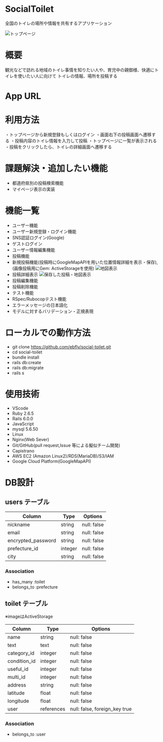 # SocialToilet
全国のトイレの場所や情報を共有するアプリケーション

![トップページ](https://i.gyazo.com/cfe7d2dc02aa94cf89aa0fee88bc7624.jpg)

# 概要
観光などで訪れる地域のトイレ事情を知りたい人や、育児中の親御様、快適にトイレを使いたい人に向けて
トイレの情報、場所を投稿する

# App URL

# 利用方法
・トップページから新規登録もしくはログイン
・画面右下の投稿画面へ遷移する
・投稿内容のトイレ情報を入力して投稿
・トップページに一覧が表示される
・投稿をクリックしたら、トイレの詳細画面へ遷移する

# 課題解決・追加したい機能
  * 都道府県別の投稿検索機能
  * マイページ表示の実装


# 機能一覧
 * ユーザー機能
  * ユーザー新規登録・ログイン機能
  * SNS認証ログイン(Google)
  * ゲストログイン
  * ユーザー情報編集機能
 * 投稿機能
  * 新規投稿機能(投稿時にGoogleMapAPIを用いた位置情報詳細を表示・保存),(画像投稿用にGem: ActiveStorageを使用)
  ![地図表示](https://i.gyazo.com/37a677ce3c2295e385d0236e2b7b4fb3.gif)
  * 投稿詳細表示
  ![保存した投稿・地図表示](https://i.gyazo.com/b046aa41f4d15b5655e5dcf9bda77fc4.gif)
  * 投稿編集機能
  * 投稿削除機能
 * テスト機能
  * RSpec/Rubocopテスト機能
  * エラーメッセージの日本語化 
  * モデルに対するバリデーション・正規表現

# ローカルでの動作方法
 * git clone https://github.com/ebfly/social-toilet.git
 * cd social-toilet
* bundle install
* rails db:create
* rails db:migrate
* rails s

# 使用技術
* VScode
* Ruby 2.6.5
* Rails 6.0.0
* JavaScript
* mysql 5.6.50
* Linux
* Nginx(Web Sever)
* Git/GitHub(pull request,Issue 等による擬似チーム開発)
* Capistrano
* AWS EC2 (Amazon Linux2)/RDS(MariaDB)/S3/IAM
* Google Cloud Platform(GoogleMapAPI)
# DB設計
## users テーブル

| Column                  | Type     | Options     |
| --------------------    | -------  | ----------- |
| nickname                | string   | null: false |
| email                   | string   | null: false |
| encrypted_password      | string   | null: false |
| prefecture_id           | integer  | null: false |
| city                    | string   | null: false |

  ### Association
  - has_many   :toilet
  - belongs_to :prefecture


## toilet テーブル
※imageはActiveStorage

| Column          | Type        | Options                        |
| ------------    | ---------   | ----------------------------   |
| name            | string      | null: false                    |
| text            | text        | null: false                    |
| category_id     | integer     | null: false                    |
| condition_id    | integer     | null: false                    |
| useful_id       | integer     | null: false                    |
| multi_id        | integer     | null: false                    |
| address         | string      | null: false                    |
| latitude        | float       | null: false                    |
| longitude       | float       | null: false                    |
| user            | references  | null: false,  foreign_key true |

  ### Association 
  - belongs_to :user
